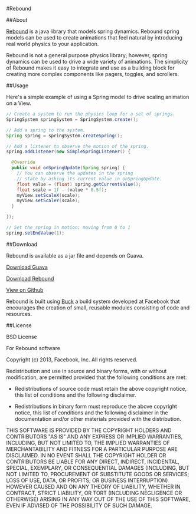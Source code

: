#Rebound

##About

<a href="http://facebook.github.io/rebound">Rebound</a> is a java library that
models spring dynamics. Rebound spring models can be used to create animations
that feel natural by introducing real world physics to your application.

Rebound is not a general purpose physics library; however, spring dynamics
can be used to drive a wide variety of animations. The simplicity of Rebound
makes it easy to integrate and use as a building block for creating more
complex components like pagers, toggles, and scrollers.

##Usage

Here's a simple example of using a Spring model to drive scaling animation
on a View.

```java
// Create a system to run the physics loop for a set of springs.
SpringSystem springSystem = SpringSystem.create();

// Add a spring to the system.
Spring spring = springSystem.createSpring();

// Add a listener to observe the motion of the spring.
spring.addListener(new SimpleSpringListener() {

  @Override
  public void onSpringUpdate(Spring spring) {
    // You can observe the updates in the spring 
    // state by asking its current value in onSpringUpdate.
    float value = (float) spring.getCurrentValue();
    float scale = 1f - (value * 0.5f);
    myView.setScaleX(scale);
    myView.setScaleY(scale);
  }

});

// Set the spring in motion; moving from 0 to 1
spring.setEndValue(1);
```

##Download

Rebound is available as a jar file and depends on Guava.

<a href="http://search.maven.org/remotecontent?filepath=com/google/guava/guava/15.0/guava-15.0.jar">Download Guava</a>

<a href="rebound_1.0.jar">Download Rebound</a>

<a href="http://github.com/facebook/rebound">View on Github</a>

Rebound is built using <a href="http://facebook.github.io/buck/">Buck</a> a 
build system developed at Facebook that encourages the creation of small, 
reusable modules consisting of code and resources.

##License

BSD License

For Rebound software

Copyright (c) 2013, Facebook, Inc.
All rights reserved.

Redistribution and use in source and binary forms, with or without 
modification, are permitted provided that the following conditions are met:

* Redistributions of source code must retain the above copyright notice, 
this list of conditions and the following disclaimer.

* Redistributions in binary form must reproduce the above copyright notice, 
this list of conditions and the following disclaimer in the documentation 
and/or other materials provided with the distribution.

THIS SOFTWARE IS PROVIDED BY THE COPYRIGHT HOLDERS AND CONTRIBUTORS "AS IS"
AND ANY EXPRESS OR IMPLIED WARRANTIES, INCLUDING, BUT NOT LIMITED TO, THE
IMPLIED WARRANTIES OF MERCHANTABILITY AND FITNESS FOR A PARTICULAR PURPOSE
ARE DISCLAIMED. IN NO EVENT SHALL THE COPYRIGHT HOLDER OR CONTRIBUTORS BE
LIABLE FOR ANY DIRECT, INDIRECT, INCIDENTAL, SPECIAL, EXEMPLARY, OR
CONSEQUENTIAL DAMAGES (INCLUDING, BUT NOT LIMITED TO, PROCUREMENT OF
SUBSTITUTE GOODS OR SERVICES; LOSS OF USE, DATA, OR PROFITS; OR BUSINESS
INTERRUPTION) HOWEVER CAUSED AND ON ANY THEORY OF LIABILITY, WHETHER IN
CONTRACT, STRICT LIABILITY, OR TORT (INCLUDING NEGLIGENCE OR OTHERWISE)
ARISING IN ANY WAY OUT OF THE USE OF THIS SOFTWARE, EVEN IF ADVISED OF THE
POSSIBILITY OF SUCH DAMAGE.
